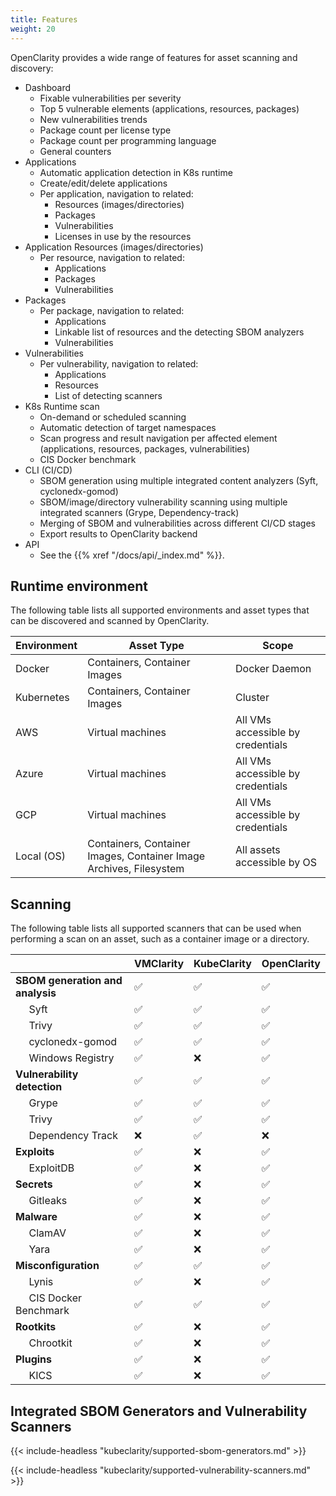 ```yaml
---
title: Features
weight: 20
---
```


OpenClarity provides a wide range of features for asset scanning and discovery:

- Dashboard
  - Fixable vulnerabilities per severity
  - Top 5 vulnerable elements (applications, resources, packages)
  - New vulnerabilities trends
  - Package count per license type
  - Package count per programming language
  - General counters
- Applications
  - Automatic application detection in K8s runtime
  - Create/edit/delete applications
  - Per application, navigation to related:
    - Resources (images/directories)
    - Packages
    - Vulnerabilities
    - Licenses in use by the resources
- Application Resources (images/directories)
  - Per resource, navigation to related:
    - Applications
    - Packages
    - Vulnerabilities
- Packages
    - Per package, navigation to related:
        - Applications
        - Linkable list of resources and the detecting SBOM analyzers
        - Vulnerabilities
- Vulnerabilities
    - Per vulnerability, navigation to related:
        - Applications
        - Resources
        - List of detecting scanners
- K8s Runtime scan
  - On-demand or scheduled scanning
  - Automatic detection of target namespaces
  - Scan progress and result navigation per affected element (applications, resources, packages, vulnerabilities)
  - CIS Docker benchmark
- CLI (CI/CD)
  - SBOM generation using multiple integrated content analyzers (Syft, cyclonedx-gomod)
  - SBOM/image/directory vulnerability scanning using multiple integrated scanners (Grype, Dependency-track)
  - Merging of SBOM and vulnerabilities across different CI/CD stages
  - Export results to OpenClarity backend
- API
  - See the {{% xref "/docs/api/_index.md" %}}.


## Runtime environment

The following table lists all supported environments and asset types that can be discovered and scanned by OpenClarity.

| Environment | Asset Type                                                         | Scope                             | 
|-------------|--------------------------------------------------------------------|-----------------------------------|
| Docker      | Containers, Container Images                                       | Docker Daemon                     |
| Kubernetes  | Containers, Container Images                                       | Cluster                           | 
| AWS         | Virtual machines                                                   | All VMs accessible by credentials | 
| Azure       | Virtual machines                                                   | All VMs accessible by credentials | 
| GCP         | Virtual machines                                                   | All VMs accessible by credentials | 
| Local (OS)  | Containers, Container Images, Container Image Archives, Filesystem | All assets accessible by OS       | 

## Scanning 

The following table lists all supported scanners that can be used when performing a scan on an asset, such as a container image or a directory.

|                                                           | VMClarity | KubeClarity | OpenClarity |
|-----------------------------------------------------------|-----------|-------------|-------------|
| **SBOM generation and analysis**                          | ✅         | ✅           | ✅         |
| &nbsp;&nbsp;&nbsp;&nbsp; Syft                             | ✅         | ✅           | ✅         |
| &nbsp;&nbsp;&nbsp;&nbsp; Trivy                            | ✅         | ✅           | ✅         |
| &nbsp;&nbsp;&nbsp;&nbsp; cyclonedx-gomod                  | ✅         | ✅           | ✅         |
| &nbsp;&nbsp;&nbsp;&nbsp; Windows Registry                 | ✅         | ❌           | ✅         |
| **Vulnerability detection**                               | ✅         | ✅           | ✅         |
| &nbsp;&nbsp;&nbsp;&nbsp; Grype                            | ✅         | ✅           | ✅         |
| &nbsp;&nbsp;&nbsp;&nbsp; Trivy                            | ✅         | ✅           | ✅         |
| &nbsp;&nbsp;&nbsp;&nbsp; Dependency Track                 | ❌         | ✅           | ❌         |
| **Exploits**                                              | ✅         | ❌           | ✅         |
| &nbsp;&nbsp;&nbsp;&nbsp; ExploitDB                        | ✅         | ❌           | ✅         |
| **Secrets**                                               | ✅         | ❌           | ✅         |
| &nbsp;&nbsp;&nbsp;&nbsp; Gitleaks                         | ✅         | ❌           | ✅         |
| **Malware**                                               | ✅         | ❌           | ✅         |
| &nbsp;&nbsp;&nbsp;&nbsp; ClamAV                           | ✅         | ❌           | ✅         |
| &nbsp;&nbsp;&nbsp;&nbsp; Yara                             | ✅         | ❌           | ✅         |
| **Misconfiguration**                                      | ✅         | ✅           | ✅         |
| &nbsp;&nbsp;&nbsp;&nbsp; Lynis                            | ✅         | ❌           | ✅         |
| &nbsp;&nbsp;&nbsp;&nbsp; CIS Docker Benchmark             | ✅         | ✅           | ✅         |
| **Rootkits**                                              | ✅         | ❌           | ✅         |
| &nbsp;&nbsp;&nbsp;&nbsp; Chrootkit                        | ✅         | ❌           | ✅         |
| **Plugins**                                               | ✅         | ❌           | ✅         |
| &nbsp;&nbsp;&nbsp;&nbsp; KICS                             | ✅         | ❌           | ✅         | 


## Integrated SBOM Generators and Vulnerability Scanners

{{< include-headless "kubeclarity/supported-sbom-generators.md" >}}

{{< include-headless "kubeclarity/supported-vulnerability-scanners.md" >}}

